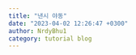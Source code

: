```yaml
---
title: "낸시 야동"
date: "2023-04-02 12:26:47 +0300"
author: NrdyBhu1
category: tutorial blog
---
```

